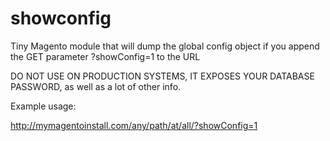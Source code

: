 # showconfig
Tiny Magento module that will dump the global config object if you 
append the GET parameter ?showConfig=1 to the URL

DO NOT USE ON PRODUCTION SYSTEMS, IT EXPOSES YOUR DATABASE PASSWORD, as well as a lot of other info.

Example usage:

http://mymagentoinstall.com/any/path/at/all/?showConfig=1
